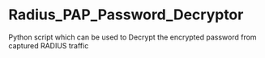 # Radius_PAP_Password_Decryptor
Python script which can be used to Decrypt the encrypted password from captured RADIUS traffic
